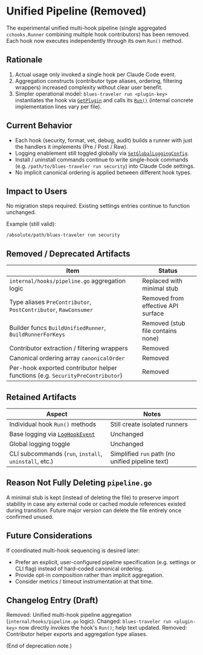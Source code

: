 # Unified Pipeline (Removed)

The experimental unified multi-hook pipeline (single aggregated `cchooks.Runner` combining multiple hook contributors) has been removed. Each hook now executes independently through its own `Run()` method.

## Rationale

1. Actual usage only invoked a single hook per Claude Code event.
2. Aggregation constructs (contributor type aliases, ordering, filtering wrappers) increased complexity without clear user benefit.
3. Simpler operational model: `blues-traveler run <plugin-key>` instantiates the hook via [`GetPlugin`](plugin.go:21) and calls its [`Run()`](internal/hooks/base.go:20) (internal concrete implementation lines vary per file).

## Current Behavior

- Each hook (security, format, vet, debug, audit) builds a runner with just the handlers it implements (Pre / Post / Raw).
- Logging enablement still toggled globally via [`SetGlobalLoggingConfig`](internal/hooks/registry.go:174).
- Install / uninstall commands continue to write single-hook commands (e.g. `/path/to/blues-traveler run security`) into Claude Code settings.
- No implicit canonical ordering is applied between different hook types.

## Impact to Users

No migration steps required. Existing settings entries continue to function unchanged.

Example (still valid):

```
/absolute/path/blues-traveler run security
```

## Removed / Deprecated Artifacts

| Item | Status |
|------|--------|
| `internal/hooks/pipeline.go` aggregation logic | Replaced with minimal stub |
| Type aliases `PreContributor`, `PostContributor`, `RawConsumer` | Removed from effective API surface |
| Builder funcs `BuildUnifiedRunner`, `BuildRunnerForKeys` | Removed (stub file contains none) |
| Contributor extraction / filtering wrappers | Removed |
| Canonical ordering array `canonicalOrder` | Removed |
| Per-hook exported contributor helper functions (e.g. `SecurityPreContributor`) | Removed |

## Retained Artifacts

| Aspect | Notes |
|--------|-------|
| Individual hook `Run()` methods | Still create isolated runners |
| Base logging via [`LogHookEvent`](internal/hooks/base.go:172) | Unchanged |
| Global logging toggle | Unchanged |
| CLI subcommands (`run`, `install`, `uninstall`, etc.) | Simplified `run` path (no unified pipeline text) |

## Reason Not Fully Deleting `pipeline.go`

A minimal stub is kept (instead of deleting the file) to preserve import stability in case any external code or cached module references existed during transition. Future major version can delete the file entirely once confirmed unused.

## Future Considerations

If coordinated multi-hook sequencing is desired later:

- Prefer an explicit, user-configured pipeline specification (e.g. settings or CLI flag) instead of hard-coded canonical ordering.
- Provide opt-in composition rather than implicit aggregation.
- Consider metrics / timeout instrumentation at that time.

## Changelog Entry (Draft)

Removed: Unified multi-hook pipeline aggregation (`internal/hooks/pipeline.go` logic).
Changed: `blues-traveler run <plugin-key>` now directly invokes the hook's `Run()`; help text updated.
Removed: Contributor helper exports and aggregation type aliases.

(End of deprecation note.)
